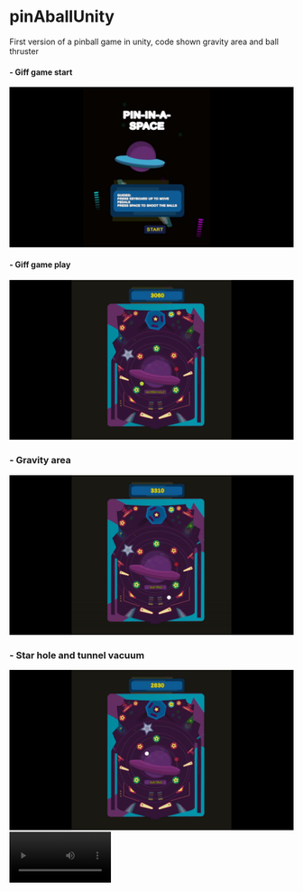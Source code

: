 # pinAballUnity
First version of a pinball game in unity, code shown gravity area and ball thruster

#### - Giff game start
  <p float=left>
<img src="https://github.com/athangk/pinAballUnity/blob/main/pinaball1.gif" width="640">
  </p>

  
#### - Giff game play


<img src="https://github.com/athangk/pinAballUnity/blob/main/pinaball2.gif" width="640">

  
### - Gravity area

<img src="https://github.com/athangk/pinAballUnity/blob/main/pinaball3.gif" width="640">

### - Star hole and tunnel vacuum

<img src="https://github.com/athangk/pinAballUnity/blob/main/pinaball4.gif" width="640">

<video src='https://github.com/athangk/pinAballUnity/blob/main/10s_pinball.mp4' width=180/>

For sprites/images used- Copyright © athangk 2023

